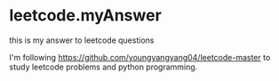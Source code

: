 # leetcode.myAnswer
this is my answer to leetcode questions

I'm following https://github.com/youngyangyang04/leetcode-master to study leetcode problems and python programming. 
